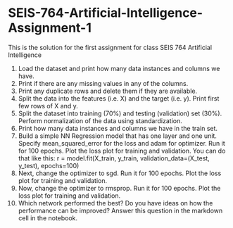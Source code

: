 # SEIS-764-Artificial-Intelligence-Assignment-1
This is the solution for the first assignment for class SEIS 764 Artificial Intelligence

1. Load the dataset and print how many data instances and columns we have.
2. Print if there are any missing values in any of the columns.
3. Print any duplicate rows and delete them if they are available.
4. Split the data into the features (i.e. X) and the target (i.e. y). Print first few rows of X and y.
5. Split the dataset into training (70%) and testing (validation) set (30%). Perform normalization of the data using
standardization.
6. Print how many data instances and columns we have in the train set.
7. Build a simple NN Regression model that has one layer and one unit. Specify mean_squared_error for the loss
and adam for optimizer. Run it for 100 epochs. Plot the loss plot for training and validation. You can do that like
this: r = model.fit(X_train, y_train, validation_data=(X_test, y_test), epochs=100)
8. Next, change the optimizer to sgd. Run it for 100 epochs. Plot the loss plot for training and validation.
9. Now, change the optimizer to rmsprop. Run it for 100 epochs. Plot the loss plot for training and validation.
10. Which network performed the best? Do you have ideas on how the performance can be improved? Answer this
question in the markdown cell in the notebook.
